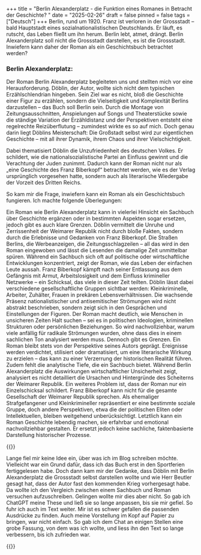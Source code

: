 +++
title = "Berlin Alexanderplatz - die Funktion eines Romanes in Betracht der Geschichte? "
date = "2025-02-26"
draft = false
pinned = false
tags = ["Deutsch"]
+++
Berlin, rund um 1920. Franz ist verloren in der Grossstadt – bald Hauptstadt eines sozialnationalistischen Deutschlands. Er läuft, es rutscht, das Leben fließt um ihn herum. Berlin lebt, atmet, drängt. Berlin Alexanderplatz soll nicht die Grossstadt darstellen, es ist die Grossstadt. Inwiefern kann daher der Roman als ein Geschichtsbuch betrachtet werden? 

### Berlin Alexanderplatz:

Der Roman Berlin Alexanderplatz begleiteten uns und stellten mich vor eine Herausforderung. Döblin, der Autor, wollte sich nicht dem typischen Erzählschlendrian hingeben. Sein Ziel war es nicht, bloß die Geschichte einer Figur zu erzählen, sondern die Vielseitigkeit und Komplexität Berlins darzustellen – das Buch soll Berlin sein.
Durch die Montage von Zeitungsausschnitten, Anspielungen auf Songs und Theaterstücke sowie die ständige Variation der Erzähldistanz und der Perspektiven entsteht eine regelrechte Reizüberflutung – zumindest wirkte es so auf mich. Doch genau darin liegt Döblins Meisterschaft: Die Großstadt selbst wird zur eigentlichen Geschichte – mit all ihrer Dynamik, ihrem Chaos und ihrer Vielschichtigkeit. 

Dabei thematisiert Döblin die Unzufriedenheit des deutschen Volkes. Er schildert, wie die nationalsozialistische Partei an Einfluss gewinnt und die Verachtung der Juden zunimmt. Dadurch kann der Roman nicht nur als „eine Geschichte des Franz Biberkopf“ betrachtet werden, wie es der Verlag ursprünglich vorgesehen hatte, sondern auch als literarische Wiedergabe der Vorzeit des Dritten Reichs.

So kam mir die Frage, inwiefern kann ein Roman als ein Geschichtsbuch fungieren. Ich machte folgende Überlegungen: 

Ein Roman wie Berlin Alexanderplatz kann in vielerlei Hinsicht ein Sachbuch über Geschichte ergänzen oder in bestimmten Aspekten sogar ersetzen, jedoch gibt es auch klare Grenzen. Döblin vermittelt die Unruhe und Zerrissenheit der Weimarer Republik nicht durch bloße Fakten, sondern durch die Erlebnisse und Gedanken von Franz Biberkopf. Die Straßen Berlins, die Werbeanzeigen, die Zeitungsschlagzeilen – all das wird in den Roman eingewoben und lässt die Lesenden die damalige Zeit unmittelbar spüren. Während ein Sachbuch sich oft auf politische oder wirtschaftliche Entwicklungen konzentriert, zeigt der Roman, wie das Leben der einfachen Leute aussah. Franz Biberkopf kämpft nach seiner Entlassung aus dem Gefängnis mit Armut, Arbeitslosigkeit und dem Einfluss krimineller Netzwerke – ein Schicksal, das viele in dieser Zeit teilten.
Döblin lässt dabei verschiedene gesellschaftliche Gruppen sichtbar werden: Kleinkriminelle, Arbeiter, Zuhälter, Frauen in prekären Lebensverhältnissen. Die wachsende Präsenz nationalistischer und antisemitischer Strömungen wird nicht abstrakt beschrieben, sondern zeigt sich in den Gesprächen und Einstellungen der Figuren. Der Roman macht deutlich, wie Menschen in unsicheren Zeiten Halt suchen – sei es in politischen Ideologien, kriminellen Strukturen oder persönlichen Beziehungen. So wird nachvollziehbar, warum viele anfällig für radikale Strömungen wurden, ohne dass dies in einem sachlichen Ton analysiert werden muss.
Dennoch gibt es Grenzen. Ein Roman bleibt stets von der Perspektive seines Autors geprägt. Ereignisse werden verdichtet, stilisiert oder dramatisiert, um eine literarische Wirkung zu erzielen – das kann zu einer Verzerrung der historischen Realität führen. Zudem fehlt die analytische Tiefe, die ein Sachbuch bietet. Während Berlin Alexanderplatz die Auswirkungen wirtschaftlicher Unsicherheit zeigt, analysiert es nicht detailliert die Ursachen und Hintergründe des Scheiterns der Weimarer Republik. Ein weiteres Problem ist, dass der Roman nur ein Einzelschicksal schildert. Franz Biberkopf kann nicht für die gesamte Gesellschaft der Weimarer Republik sprechen. Als ehemaliger Strafgefangener und Kleinkrimineller repräsentiert er eine bestimmte soziale Gruppe, doch andere Perspektiven, etwa die der politischen Eliten oder Intellektuellen, bleiben weitgehend unberücksichtigt.
Letztlich kann ein Roman Geschichte lebendig machen, sie erfahrbar und emotional nachvollziehbar gestalten. Er ersetzt jedoch keine sachliche, faktenbasierte Darstellung historischer Prozesse. 

{{<box title= "Text über Text">}}

Lange fiel mir keine Idee ein, über was ich im Blog schreiben möchte.  Vielleicht war ein Grund dafür, dass ich das Buch erst in den Sportferien fertiggelesen habe. Doch dann kam mir der Gedanke, dass Döblin mit Berlin Alexanderplatz die Grossstadt selbst darstellen wollte und wie Herr Beutler gesagt hat, dass der Autor fast den kommenden Krieg vorhergesagt habe. Da wollte ich den Vergleich zwischen einem Sachbuch und Roman versuchen aufzuschreiben. Gelingen wollte mir dies aber nicht. So gab ich ChatGPT meine These und ließ sie so lange anpassen, bis sie mir gefiel. So fuhr ich auch im Text weiter. Mir ist es schwer gefallen die passenden Ausdrücke zu finden. Auch meine Vorstellung im Kopf auf Papier zu bringen, war nicht einfach. So gab ich dem Chat an einigen Stellen eine grobe Fassung, von dem was ich wollte, und liess ihn den Text so lange verbessern, bis ich zufrieden war.

{{</box>}}